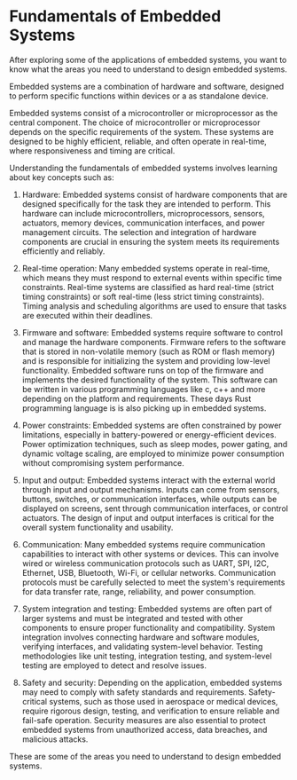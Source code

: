 # Fundamentals of Embedded Systems

After exploring some of the applications of embedded systems, you want to know what the areas you need to understand to design embedded systems.

Embedded systems are a combination of hardware and software, designed to perform specific functions within devices or a as standalone device.

Embedded systems consist of a microcontroller or microprocessor as the central component. The choice of microcontroller or microprocessor depends on the specific requirements of the system. These systems are designed to be highly efficient, reliable, and often operate in real-time, where responsiveness and timing are critical.

Understanding the fundamentals of embedded systems involves learning about key concepts such as:

1. Hardware: Embedded systems consist of hardware components that are designed specifically for the task they are intended to perform. This hardware can include microcontrollers, microprocessors, sensors, actuators, memory devices, communication interfaces, and power management circuits. The selection and integration of hardware components are crucial in ensuring the system meets its requirements efficiently and reliably.

2. Real-time operation: Many embedded systems operate in real-time, which means they must respond to external events within specific time constraints. Real-time systems are classified as hard real-time (strict timing constraints) or soft real-time (less strict timing constraints). Timing analysis and scheduling algorithms are used to ensure that tasks are executed within their deadlines.

3. Firmware and software: Embedded systems require software to control and manage the hardware components. Firmware refers to the software that is stored in non-volatile memory (such as ROM or flash memory) and is responsible for initializing the system and providing low-level functionality. Embedded software runs on top of the firmware and implements the desired functionality of the system. This software can be written in various programming languages like c, c++ and more depending on the platform and requirements. These days Rust programming language is is also picking up in embedded systems.

4. Power constraints: Embedded systems are often constrained by power limitations, especially in battery-powered or energy-efficient devices. Power optimization techniques, such as sleep modes, power gating, and dynamic voltage scaling, are employed to minimize power consumption without compromising system performance.

5. Input and output: Embedded systems interact with the external world through input and output mechanisms. Inputs can come from sensors, buttons, switches, or communication interfaces, while outputs can be displayed on screens, sent through communication interfaces, or control actuators. The design of input and output interfaces is critical for the overall system functionality and usability.

6. Communication: Many embedded systems require communication capabilities to interact with other systems or devices. This can involve wired or wireless communication protocols such as UART, SPI, I2C, Ethernet, USB, Bluetooth, Wi-Fi, or cellular networks. Communication protocols must be carefully selected to meet the system's requirements for data transfer rate, range, reliability, and power consumption.

7. System integration and testing: Embedded systems are often part of larger systems and must be integrated and tested with other components to ensure proper functionality and compatibility. System integration involves connecting hardware and software modules, verifying interfaces, and validating system-level behavior. Testing methodologies like unit testing, integration testing, and system-level testing are employed to detect and resolve issues.

8. Safety and security: Depending on the application, embedded systems may need to comply with safety standards and requirements. Safety-critical systems, such as those used in aerospace or medical devices, require rigorous design, testing, and verification to ensure reliable and fail-safe operation. Security measures are also essential to protect embedded systems from unauthorized access, data breaches, and malicious attacks.

These are some of the areas you need to understand to design embedded systems.
